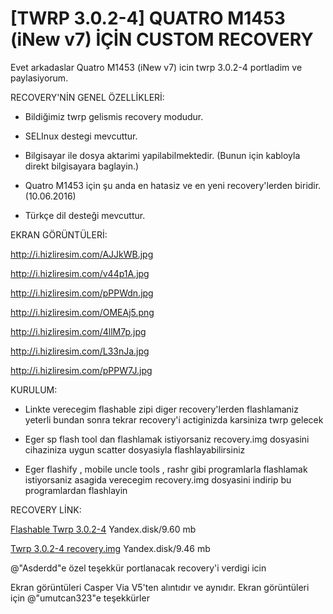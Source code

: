 # [TWRP 3.0.2-4] QUATRO M1453 (iNew v7) İÇİN CUSTOM RECOVERY

Evet arkadaslar Quatro M1453 (iNew v7) icin twrp 3.0.2-4 portladim ve paylasiyorum.

RECOVERY'NİN GENEL ÖZELLİKLERİ:

- Bildiğimiz twrp gelismis recovery modudur.

- SELInux destegi mevcuttur.

- Bilgisayar ile dosya aktarimi yapilabilmektedir. (Bunun için kabloyla direkt bilgisayara baglayin.)

- Quatro M1453 için şu anda en hatasiz ve en yeni recovery'lerden biridir.(10.06.2016)

- Türkçe dil desteği mevcuttur.

EKRAN GÖRÜNTÜLERİ:

http://i.hizliresim.com/AJJkWB.jpg

http://i.hizliresim.com/v44p1A.jpg

http://i.hizliresim.com/pPPWdn.jpg

http://i.hizliresim.com/OMEAj5.png

http://i.hizliresim.com/4llM7p.jpg

http://i.hizliresim.com/L33nJa.jpg

http://i.hizliresim.com/pPPW7J.jpg

KURULUM:

- Linkte verecegim flashable zipi diger recovery'lerden flashlamaniz yeterli bundan sonra tekrar recovery'i actiginizda karsiniza twrp gelecek

- Eger sp flash tool dan flashlamak istiyorsaniz recovery.img dosyasini cihaziniza uygun scatter dosyasiyla flashlayabilirsiniz

- Eger flashify , mobile uncle tools , rashr gibi programlarla flashlamak istiyorsaniz asagida verecegim recovery.img dosyasini indirip bu programlardan flashlayin

RECOVERY LİNK:

[Flashable Twrp 3.0.2-4](https://yadi.sk/d/IMKh0-1wsQDcd) Yandex.disk/9.60 mb

[Twrp 3.0.2-4 recovery.img](https://yadi.sk/d/VEsCEKHpsQCog) Yandex.disk/9.46 mb

@"Asderdd"e özel teşekkür portlanacak recovery'i verdigi icin

Ekran görüntüleri Casper Via V5'ten alıntıdır ve aynıdır. Ekran görüntüleri için @"umutcan323"e teşekkürler

